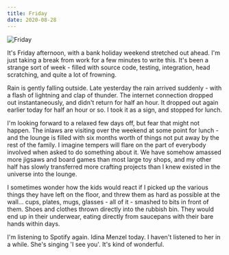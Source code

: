 ```yaml
---
title: Friday
date: 2020-08-28
---
```


![Friday](https://source.unsplash.com/9ZQzrLWV52M/1600x900)

It's Friday afternoon, with a bank holiday weekend stretched out ahead. I'm just taking a break from work for a few minutes to write this. It's been a strange sort of week - filled with source code, testing, integration, head scratching, and quite a lot of frowning.

Rain is gently falling outside. Late yesterday the rain arrived suddenly - with a flash of lightning and clap of thunder. The internet connection dropped out instantaneously, and didn't return for half an hour. It dropped out again earlier today for half an hour or so. I took it as a sign, and stopped for lunch.

I'm looking forward to a relaxed few days off, but fear that might not happen. The inlaws are visiting over the weekend at some point for lunch - and the lounge is filled with six months worth of things not put away by the rest of the family. I imagine tempers will flare on the part of everybody involved when asked to do something about it. We have somehow amassed more jigsaws and board games than most large toy shops, and my other half has slowly transferred more crafting projects than I knew existed in the universe into the lounge.

I sometimes wonder how the kids would react if I picked up the various things they have left on the floor, and threw them as hard as possible at the wall... cups, plates, mugs, glasses - all of it - smashed to bits in front of them. Shoes and clothes thrown directly into the rubbish bin. They would end up in their underwear, eating directly from saucepans with their bare hands within days.

I'm listening to Spotify again. Idina Menzel today. I haven't listened to her in a while. She's singing 'I see you'. It's kind of wonderful.
